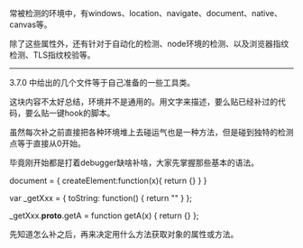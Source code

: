 常被检测的环境中，有windows、location、navigate、document、native、canvas等。

除了这些属性外，还有针对于自动化的检测、node环境的检测、以及浏览器指纹检测、TLS指纹校验等。


---

3.7.0 中给出的几个文件等于自己准备的一些工具类。

这块内容不太好总结，环境并不是通用的。用文字来描述，要么贴已经补过的代码，要么贴一键hook的脚本。

虽然每次补之前直接把各种环境堆上去碰运气也是一种方法，但是碰到独特的检测点等于直接从0开始。

毕竟刚开始都是打着debugger缺啥补啥，大家先掌握那些基本的语法。

document = {
    createElement:function(x){
        return {}
    }
}

var _getXxx = {
    toString: function() {
        return ""
    }
};

_getXxx.__proto__.getA = function getA(x) {
    return {}
};

先知道怎么补之后，再来决定用什么方法获取对象的属性或方法。

